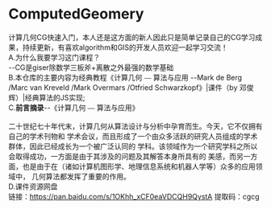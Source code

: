 # ComputedGeomery
计算几何CG快速入门，本人还是这方面的新人因此只是简单记录自己的CG学习成果，持续更新，有喜欢algorithm和GIS的开发人员欢迎一起学习交流！<br>
A.为什么我要学习这门课程？<br>
--CG是giser除数学三板斧+离散之外最强的数学基础<br>
B.本仓库的主要内容为经典教程《计算几何 ⎯⎯ 算法与应用 --Mark de Berg /Marc van Kreveld /Mark Overmars /Otfried Schwarzkopf》|课件（by 邓俊辉）|经典算法的JS实现;<br>
C.**前言摘录**--《计算几何 ⎯⎯ 算法与应用》<br>
<br>
二十世纪七十年代末，计算几何从算法设计与分析中孕育而生。今天，它不仅拥有自己的学术刊物和
学术会议，而且形成了一个由众多活跃的研究人员组成的学术群体，因此已经成长为一个被广泛认同的
学科。该领域作为一个研究学科之所以会取得成功，一方面是由于其涉及的问题及其解答本身所具有的
美感，而另一方面，也是由于在（诸如计算机图形学、地理信息系统和机器人学等）众多的应用领域中，
几何算法都发挥了重要的作用。
<br>
D.课件资源网盘<br>
链接：https://pan.baidu.com/s/1OKhh_xCF0eaVDCQH9QystA 
提取码：cgcg 
